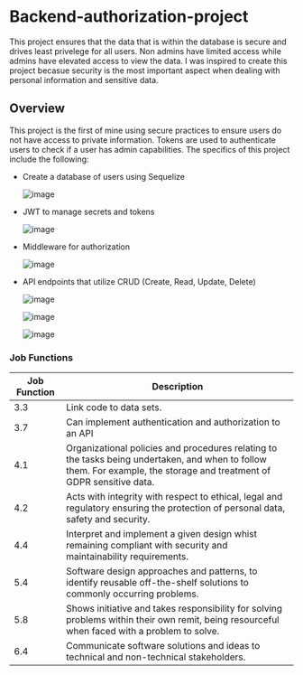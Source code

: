 # Backend-authorization-project
This project ensures that the data that is within the database is secure and drives least privelege for all users. Non admins have limited access while admins have elevated access to view the data.
I was inspired to create this project becasue security is the most important aspect when dealing with personal information and sensitive data.

## Overview
This project is the first of mine using secure practices to ensure users do not have access to private information. Tokens are used to authenticate users to check
if a user has admin capabilities.
The specifics of this project include the following:

* Create a database of users using Sequelize

  ![image](https://github.com/dantaayy/final-Portfolio/assets/74522928/69b0d1ef-be4b-4cac-b4f3-4ddf73d8a323)

  
* JWT to manage secrets and tokens

  ![image](https://github.com/dantaayy/final-Portfolio/assets/74522928/4c381926-cb00-48b8-85ac-ccf4b0eac6b6)


* Middleware for authorization

  ![image](https://github.com/dantaayy/final-Portfolio/assets/74522928/381e094b-56f4-467c-95ee-bd10c5da9b61)

  
* API endpoints that utilize CRUD (Create, Read, Update, Delete)

  ![image](https://github.com/dantaayy/final-Portfolio/assets/74522928/1234948c-adbc-46e8-829a-ade3680d957a)

  ![image](https://github.com/dantaayy/final-Portfolio/assets/74522928/2a8cb2da-a733-4a8d-a4fa-45eb587a3142)

  ![image](https://github.com/dantaayy/final-Portfolio/assets/74522928/b26ec99e-a6e9-4927-a2f5-86d7477d4239)


### Job Functions
| Job Function   | Description    |
| -------------- | -------------- |
| 3.3   | Link code to data sets. |
| 3.7   | Can implement authentication and authorization to an API |
| 4.1   | Organizational policies and procedures relating to the tasks being undertaken, and when to follow them. For example, the storage and treatment of GDPR sensitive data. |
| 4.2   | Acts with integrity with respect to ethical, legal and regulatory ensuring the protection of personal data, safety and security. |
| 4.4   | Interpret and implement a given design whist remaining compliant with security and maintainability requirements. |
| 5.4   | Software design approaches and patterns, to identify reusable off-the-shelf solutions to commonly occurring problems. |
| 5.8   | Shows initiative and takes responsibility for solving problems within their own remit, being resourceful when faced with a problem to solve. |
| 6.4   | Communicate software solutions and ideas to technical and non-technical stakeholders. |
